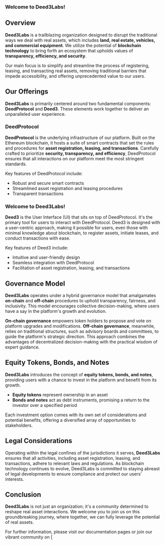 ### Welcome to **Deed3Labs**!

## Overview

**Deed3Labs** is a trailblazing organization designed to disrupt the traditional ways we deal with real assets, which includes **land, real estate, vehicles, and commercial equipment**. We utilize the potential of **blockchain technology** to bring forth an ecosystem that upholds values of **transparency, efficiency, and security**.

Our main focus is to simplify and streamline the process of registering, leasing, and transacting real assets, removing traditional barriers that impede accessibility, and offering unprecedented value to our users.

## Our Offerings

**Deed3Labs** is primarily centered around two fundamental components: **DeedProtocol** and **Deed3**. These elements work together to deliver an unparalleled user experience.

### DeedProtocol

**DeedProtocol** is the underlying infrastructure of our platform. Built on the Ethereum blockchain, it hosts a suite of smart contracts that set the rules and procedures for **asset registration, leasing, and transactions**. Carefully crafted to prioritize **security, transparency, and efficiency**, DeedProtocol ensures that all interactions on our platform meet the most stringent standards.

Key features of DeedProtocol include:

- Robust and secure smart contracts
- Streamlined asset registration and leasing procedures
- Transparent transactions

### Welcome to Deed3Labs!

**Deed3** is the User Interface (UI) that sits on top of DeedProtocol. It's the primary tool for users to interact with DeedProtocol. Deed3 is designed with a user-centric approach, making it possible for users, even those with minimal knowledge about blockchain, to register assets, initiate leases, and conduct transactions with ease.

Key features of Deed3 include:

- Intuitive and user-friendly design
- Seamless integration with DeedProtocol
- Facilitation of asset registration, leasing, and transactions

## Governance Model

**Deed3Labs** operates under a hybrid governance model that amalgamates **on-chain** and **off-chain** procedures to uphold transparency, fairness, and inclusivity. This model encourages collective decision-making, where users have a say in the platform's growth and evolution.

**On-chain governance** empowers token holders to propose and vote on platform upgrades and modifications. **Off-chain governance**, meanwhile, relies on traditional structures, such as advisory boards and committees, to guide the platform's strategic direction. This approach combines the advantages of decentralized decision-making with the practical wisdom of expert guidance.

## Equity Tokens, Bonds, and Notes

**Deed3Labs** introduces the concept of **equity tokens, bonds, and notes**, providing users with a chance to invest in the platform and benefit from its growth. 

- **Equity tokens** represent ownership in an asset
- **Bonds and notes** act as debt instruments, promising a return to the investor over a specified period

Each investment option comes with its own set of considerations and potential benefits, offering a diversified array of opportunities to stakeholders.

## Legal Considerations

Operating within the legal confines of the jurisdictions it serves, **Deed3Labs** ensures that all activities, including asset registration, leasing, and transactions, adhere to relevant laws and regulations. As blockchain technology continues to evolve, Deed3Labs is committed to staying abreast of legal developments to ensure compliance and protect our users' interests.

## Conclusion

**Deed3Labs** is not just an organization; it's a community determined to reshape real asset interactions. We welcome you to join us on this groundbreaking journey, where together, we can fully leverage the potential of real assets.

For further information, please visit our documentation pages or join our vibrant community on [
